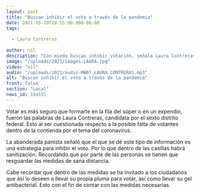 ```yaml
---
layout: post
title: "Buscan inhibir el voto a través de la pandemia"
date: 2021-05-19T20:55:00.000-06:00
tags:
  
  - Laura Contreras
  
author: nil
description: "Con miedo buscan inhibir votación, señala Laura Contreras."
image: "/uploads/2021/images-LAURA.jpg"
video: "nil"
audio: "/uploads/2021/audio-MW07_LAURA_CONTRERAS.mp3"
alt: "Buscan inhibir el voto a través de la pandemia"
front: false
section: "Local"
news_id: 184555
---
```


Votar es más seguro que formarte en la fila del súper o en un expendio, fueron las palabras de Laura Contreras, candidata por el sexto distrito federal. Esto al ser cuestionada respecto a la posible falta de votantes dentro de la contienda por el tema del coronavirus. 

La abanderada panista señaló que el que se dé este tipo de información es una estrategia para inhibir el voto. Por lo que dentro de las casillas habrá sanitización. Recordando que por parte de las personas se tienen que  resguardar las medidas de sana distancia.

Cabe recordar que dentro de las medidas se ha invitado a los ciudadanos que así lo deseen a llevar su propia pluma para votar, así como llevar su gel antibacterial. Esto con el fin de contar con las medidas necesarias.
